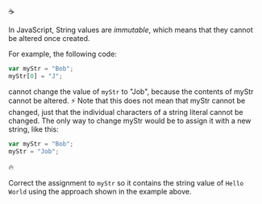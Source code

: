 :coffee:

In JavaScript, String values are _immutable_, which means that they cannot be altered once created.

For example, the following code:

```javascript
var myStr = "Bob";
myStr[0] = "J";
```

cannot change the value of `myStr` to "Job", because the contents of myStr cannot be altered. :zap: Note that this does not mean that myStr cannot be changed, just that the individual characters of a string literal cannot be changed. The only way to change myStr would be to assign it with a new string, like this:

```javascript
var myStr = "Bob";
myStr = "Job";
```

:fire:

Correct the assignment to `myStr` so it contains the string value of `Hello World` using the approach shown in the example above.
